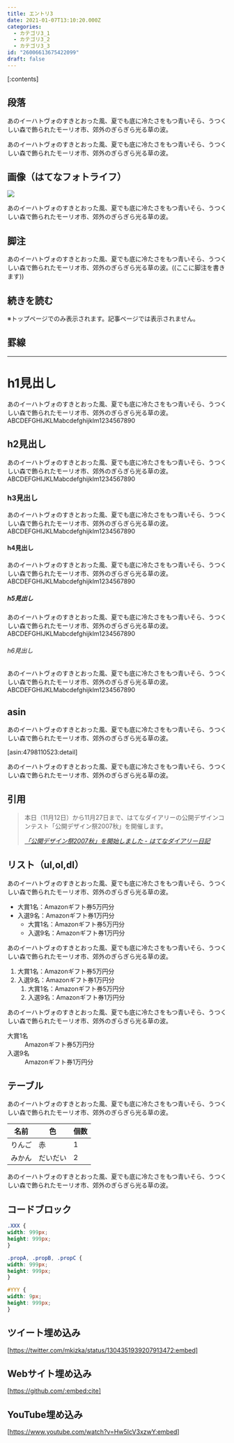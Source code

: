```yaml
---
title: エントリ3
date: 2021-01-07T13:10:20.000Z
categories:
  - カテゴリ3_1
  - カテゴリ3_2
  - カテゴリ3_3
id: "26006613675422099"
draft: false
---
```

[:contents]

## 段落

あのイーハトヴォのすきとおった風、夏でも底に冷たさをもつ青いそら、うつくしい森で飾られたモーリオ市、郊外のぎらぎら光る草の波。

あのイーハトヴォのすきとおった風、夏でも底に冷たさをもつ青いそら、うつくしい森で飾られたモーリオ市、郊外のぎらぎら光る草の波。

##  画像（はてなフォトライフ）

![](https://cdn-ak.f.st-hatena.com/images/fotolife/h/hatenablog/20101106/20101106100658.jpg)

あのイーハトヴォのすきとおった風、夏でも底に冷たさをもつ青いそら、うつくしい森で飾られたモーリオ市、郊外のぎらぎら光る草の波。

## 脚注

あのイーハトヴォのすきとおった風、夏でも底に冷たさをもつ青いそら、うつくしい森で飾られたモーリオ市、郊外のぎらぎら光る草の波。((ここに脚注を書きます))

## 続きを読む

※トップページでのみ表示されます。記事ページでは表示されません。

<!-- more -->

## 罫線

---

# h1見出し

あのイーハトヴォのすきとおった風、夏でも底に冷たさをもつ青いそら、うつくしい森で飾られたモーリオ市、郊外のぎらぎら光る草の波。  
ABCDEFGHIJKLMabcdefghijklm1234567890

## h2見出し

あのイーハトヴォのすきとおった風、夏でも底に冷たさをもつ青いそら、うつくしい森で飾られたモーリオ市、郊外のぎらぎら光る草の波。  
ABCDEFGHIJKLMabcdefghijklm1234567890

### h3見出し

あのイーハトヴォのすきとおった風、夏でも底に冷たさをもつ青いそら、うつくしい森で飾られたモーリオ市、郊外のぎらぎら光る草の波。  
ABCDEFGHIJKLMabcdefghijklm1234567890

#### h4見出し

あのイーハトヴォのすきとおった風、夏でも底に冷たさをもつ青いそら、うつくしい森で飾られたモーリオ市、郊外のぎらぎら光る草の波。  
ABCDEFGHIJKLMabcdefghijklm1234567890

##### h5見出し

あのイーハトヴォのすきとおった風、夏でも底に冷たさをもつ青いそら、うつくしい森で飾られたモーリオ市、郊外のぎらぎら光る草の波。  
ABCDEFGHIJKLMabcdefghijklm1234567890

###### h6見出し

あのイーハトヴォのすきとおった風、夏でも底に冷たさをもつ青いそら、うつくしい森で飾られたモーリオ市、郊外のぎらぎら光る草の波。  
ABCDEFGHIJKLMabcdefghijklm1234567890

## asin

あのイーハトヴォのすきとおった風、夏でも底に冷たさをもつ青いそら、うつくしい森で飾られたモーリオ市、郊外のぎらぎら光る草の波。

[asin:4798110523:detail]

あのイーハトヴォのすきとおった風、夏でも底に冷たさをもつ青いそら、うつくしい森で飾られたモーリオ市、郊外のぎらぎら光る草の波。

## 引用

> 本日（11月12日）から11月27日まで、はてなダイアリーの公開デザインコンテスト「公開デザイン祭2007秋」を開催します。
> 
> <cite>[「公開デザイン祭2007秋」を開始しました - はてなダイアリー日記](http://d.hatena.ne.jp/hatenadiary/20071112/1194858362)</cite>

## リスト（ul,ol,dl）

あのイーハトヴォのすきとおった風、夏でも底に冷たさをもつ青いそら、うつくしい森で飾られたモーリオ市、郊外のぎらぎら光る草の波。

- 大賞1名：Amazonギフト券5万円分
- 入選9名：Amazonギフト券1万円分
    - 大賞1名：Amazonギフト券5万円分
    - 入選9名：Amazonギフト券1万円分

あのイーハトヴォのすきとおった風、夏でも底に冷たさをもつ青いそら、うつくしい森で飾られたモーリオ市、郊外のぎらぎら光る草の波。

1. 大賞1名：Amazonギフト券5万円分
1. 入選9名：Amazonギフト券1万円分
    1. 大賞1名：Amazonギフト券5万円分
    1. 入選9名：Amazonギフト券1万円分

あのイーハトヴォのすきとおった風、夏でも底に冷たさをもつ青いそら、うつくしい森で飾られたモーリオ市、郊外のぎらぎら光る草の波。

<dl>
<dt>大賞1名</dt>
<dd>Amazonギフト券5万円分</dd>
<dt>入選9名</dt>
<dd>Amazonギフト券1万円分</dd>
</dl>

## テーブル

あのイーハトヴォのすきとおった風、夏でも底に冷たさをもつ青いそら、うつくしい森で飾られたモーリオ市、郊外のぎらぎら光る草の波。

| 名前   | 色       | 個数 |
| ------ | -------- | ---- |
| りんご | 赤       | 1    |
| みかん | だいだい | 2    |

あのイーハトヴォのすきとおった風、夏でも底に冷たさをもつ青いそら、うつくしい森で飾られたモーリオ市、郊外のぎらぎら光る草の波。

## コードブロック

```css
.XXX {
width: 999px;
height: 999px;
}

.propA, .propB, .propC {
width: 999px;
height: 999px;
}

#YYY {
width: 9px;
height: 999px;
}
```

## ツイート埋め込み
[https://twitter.com/mkizka/status/1304351939207913472:embed]

## Webサイト埋め込み
[https://github.com/:embed:cite]

## YouTube埋め込み
[https://www.youtube.com/watch?v=Hw5IcV3xzwY:embed]
